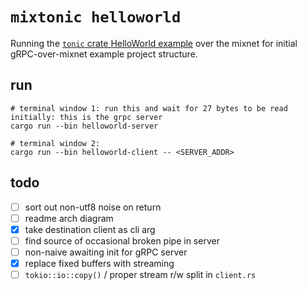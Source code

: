 # `mixtonic helloworld`

Running the [`tonic` crate HelloWorld example](https://github.com/hyperium/tonic/blob/master/examples/helloworld-tutorial.md) over the mixnet for initial gRPC-over-mixnet example project structure. 

## run
```
# terminal window 1: run this and wait for 27 bytes to be read initially: this is the grpc server 
cargo run --bin helloworld-server

# terminal window 2: 
cargo run --bin helloworld-client -- <SERVER_ADDR>
```

## todo
- [ ] sort out non-utf8 noise on return 
- [ ] readme arch diagram
- [x] take destination client as cli arg
- [ ] find source of occasional broken pipe in server 
- [ ] non-naive awaiting init for gRPC server 
- [x] replace fixed buffers with streaming
- [ ] `tokio::io::copy()` / proper stream r/w split in `client.rs`
